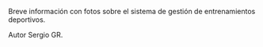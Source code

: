 Breve información con fotos sobre el sistema de gestión de entrenamientos deportivos.

Autor Sergio GR.
